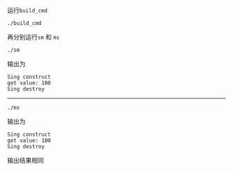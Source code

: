 运行`build_cmd`
```shell
./build_cmd
```
再分别运行`sm` 和 `ms`
```shell
./sm
```
输出为
```shell
Sing construct
get value: 100
Sing destroy
```
---
```shell
./ms
```
输出为
```shell
Sing construct
get value: 100
Sing destroy
```
输出结果相同
